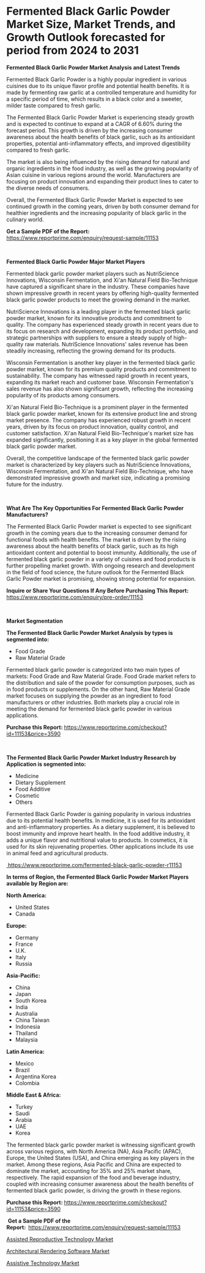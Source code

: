 <p><h1>Fermented Black Garlic Powder Market Size, Market Trends, and Growth Outlook forecasted for period from 2024 to 2031</h1></p><p><strong>Fermented Black Garlic Powder Market Analysis and Latest Trends</strong></p>
<p><p>Fermented Black Garlic Powder is a highly popular ingredient in various cuisines due to its unique flavor profile and potential health benefits. It is made by fermenting raw garlic at a controlled temperature and humidity for a specific period of time, which results in a black color and a sweeter, milder taste compared to fresh garlic.</p><p>The Fermented Black Garlic Powder Market is experiencing steady growth and is expected to continue to expand at a CAGR of 6.60% during the forecast period. This growth is driven by the increasing consumer awareness about the health benefits of black garlic, such as its antioxidant properties, potential anti-inflammatory effects, and improved digestibility compared to fresh garlic.</p><p>The market is also being influenced by the rising demand for natural and organic ingredients in the food industry, as well as the growing popularity of Asian cuisine in various regions around the world. Manufacturers are focusing on product innovation and expanding their product lines to cater to the diverse needs of consumers.</p><p>Overall, the Fermented Black Garlic Powder Market is expected to see continued growth in the coming years, driven by both consumer demand for healthier ingredients and the increasing popularity of black garlic in the culinary world.</p></p>
<p><strong>Get a Sample PDF of the Report:&nbsp;</strong> <a href="https://www.reportprime.com/enquiry/request-sample/11153">https://www.reportprime.com/enquiry/request-sample/11153</a></p>
<p>&nbsp;</p>
<p><strong>Fermented Black Garlic Powder Major Market Players</strong></p>
<p><p>Fermented black garlic powder market players such as NutriScience Innovations, Wisconsin Fermentation, and Xi'an Natural Field Bio-Technique have captured a significant share in the industry. These companies have shown impressive growth in recent years by offering high-quality fermented black garlic powder products to meet the growing demand in the market.</p><p>NutriScience Innovations is a leading player in the fermented black garlic powder market, known for its innovative products and commitment to quality. The company has experienced steady growth in recent years due to its focus on research and development, expanding its product portfolio, and strategic partnerships with suppliers to ensure a steady supply of high-quality raw materials. NutriScience Innovations' sales revenue has been steadily increasing, reflecting the growing demand for its products.</p><p>Wisconsin Fermentation is another key player in the fermented black garlic powder market, known for its premium quality products and commitment to sustainability. The company has witnessed rapid growth in recent years, expanding its market reach and customer base. Wisconsin Fermentation's sales revenue has also shown significant growth, reflecting the increasing popularity of its products among consumers.</p><p>Xi'an Natural Field Bio-Technique is a prominent player in the fermented black garlic powder market, known for its extensive product line and strong market presence. The company has experienced robust growth in recent years, driven by its focus on product innovation, quality control, and customer satisfaction. Xi'an Natural Field Bio-Technique's market size has expanded significantly, positioning it as a key player in the global fermented black garlic powder market.</p><p>Overall, the competitive landscape of the fermented black garlic powder market is characterized by key players such as NutriScience Innovations, Wisconsin Fermentation, and Xi'an Natural Field Bio-Technique, who have demonstrated impressive growth and market size, indicating a promising future for the industry.</p></p>
<p>&nbsp;</p>
<p><strong>What Are The Key Opportunities For Fermented Black Garlic Powder Manufacturers?</strong></p>
<p><p>The Fermented Black Garlic Powder market is expected to see significant growth in the coming years due to the increasing consumer demand for functional foods with health benefits. The market is driven by the rising awareness about the health benefits of black garlic, such as its high antioxidant content and potential to boost immunity. Additionally, the use of fermented black garlic powder in a variety of cuisines and food products is further propelling market growth. With ongoing research and development in the field of food science, the future outlook for the Fermented Black Garlic Powder market is promising, showing strong potential for expansion.</p></p>
<p><strong>Inquire or Share Your Questions If Any Before Purchasing This Report:</strong> <a href="https://www.reportprime.com/enquiry/pre-order/11153">https://www.reportprime.com/enquiry/pre-order/11153</a></p>
<p>&nbsp;</p>
<p><strong>Market Segmentation</strong></p>
<p><strong>The Fermented Black Garlic Powder Market Analysis by types is segmented into:</strong></p>
<p><ul><li>Food Grade</li><li>Raw Material Grade</li></ul></p>
<p><p>Fermented black garlic powder is categorized into two main types of markets: Food Grade and Raw Material Grade. Food Grade market refers to the distribution and sale of the powder for consumption purposes, such as in food products or supplements. On the other hand, Raw Material Grade market focuses on supplying the powder as an ingredient to food manufacturers or other industries. Both markets play a crucial role in meeting the demand for fermented black garlic powder in various applications.</p></p>
<p><strong>Purchase this Report:&nbsp;</strong><a href="https://www.reportprime.com/checkout?id=11153&price=3590">https://www.reportprime.com/checkout?id=11153&price=3590</a></p>
<p>&nbsp;</p>
<p><strong>The Fermented Black Garlic Powder Market Industry Research by Application is segmented into:</strong></p>
<p><ul><li>Medicine</li><li>Dietary Supplement</li><li>Food Additive</li><li>Cosmetic</li><li>Others</li></ul></p>
<p><p>Fermented Black Garlic Powder is gaining popularity in various industries due to its potential health benefits. In medicine, it is used for its antioxidant and anti-inflammatory properties. As a dietary supplement, it is believed to boost immunity and improve heart health. In the food additive industry, it adds a unique flavor and nutritional value to products. In cosmetics, it is used for its skin rejuvenating properties. Other applications include its use in animal feed and agricultural products.</p></p>
<p><a href="https://www.reportprime.com/fermented-black-garlic-powder-r11153">&nbsp;https://www.reportprime.com/fermented-black-garlic-powder-r11153</a></p>
<p><strong>In terms of Region, the Fermented Black Garlic Powder Market Players available by Region are:</strong></p>
<p>
    <p> <strong> North America: </strong>
        <ul>
            <li>United States</li>
            <li>Canada</li>
        </ul>
        </p> 
    <p> <strong> Europe: </strong>
        <ul>
            <li>Germany</li>
            <li>France</li>
            <li>U.K.</li>
            <li>Italy</li>
            <li>Russia</li>
        </ul>
        </p> 
    <p> <strong> Asia-Pacific: </strong>
        <ul>
            <li>China</li>
            <li>Japan</li>
            <li>South Korea</li>
            <li>India</li>
            <li>Australia</li>
            <li>China Taiwan</li>
            <li>Indonesia</li>
            <li>Thailand</li>
            <li>Malaysia</li>
        </ul>
        </p> 
    <p> <strong> Latin America: </strong>
        <ul>
            <li>Mexico</li>
            <li>Brazil</li>
            <li>Argentina Korea</li>
            <li>Colombia</li>
        </ul>
        </p> 
    <p> <strong> Middle East & Africa: </strong>
        <ul>
            <li>Turkey</li>
            <li>Saudi</li>
            <li>Arabia</li>
            <li>UAE</li>
            <li>Korea</li>
        </ul>
    </p>
    </p>
<p><p>The fermented black garlic powder market is witnessing significant growth across various regions, with North America (NA), Asia Pacific (APAC), Europe, the United States (USA), and China emerging as key players in the market. Among these regions, Asia Pacific and China are expected to dominate the market, accounting for 35% and 25% market share, respectively. The rapid expansion of the food and beverage industry, coupled with increasing consumer awareness about the health benefits of fermented black garlic powder, is driving the growth in these regions.</p></p>
<p><strong>Purchase this Report: </strong><a href="https://www.reportprime.com/checkout?id=11153&price=3590">https://www.reportprime.com/checkout?id=11153&price=3590</a></p>
<p>&nbsp;<strong>Get a Sample PDF of the Report:&nbsp;&nbsp;</strong><a href="https://www.reportprime.com/enquiry/request-sample/11153">https://www.reportprime.com/enquiry/request-sample/11153</a></p>
<p><strong></strong></p>
<p><p><a href="https://github.com/gcimaudf65/Market-Research-Report-List-2/blob/main/assisted-reproductive-technology-market.md">Assisted Reproductive Technology Market</a></p><p><a href="https://github.com/dmmanir420/Market-Research-Report-List-2/blob/main/architectural-rendering-software-market.md">Architectural Rendering Software Market</a></p><p><a href="https://github.com/sardarp081/Market-Research-Report-List-2/blob/main/assistive-technology-market.md">Assistive Technology Market</a></p></p>
